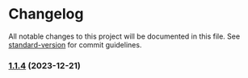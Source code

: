# Changelog

All notable changes to this project will be documented in this file. See [standard-version](https://github.com/conventional-changelog/standard-version) for commit guidelines.

### [1.1.4](https://github.com/openfeed-org/sdk-js/compare/1.1.3...1.1.4) (2023-12-21)
